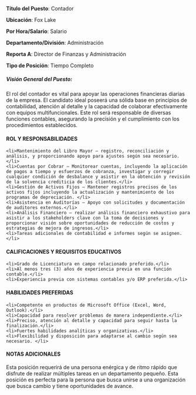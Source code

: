 __Título del Puesto__: Contador

__Ubicación__: Fox Lake

__Por Hora/Salario__: Salario

__Departamento/División__: Administración

__Reporta A__: Director de Finanzas y Administración

__Tipo de Posición__: Tiempo Completo

##### Visión General del Puesto:
El rol del contador es vital para apoyar las operaciones financieras diarias de la empresa. El candidato ideal poseerá una sólida base en principios de contabilidad, atención al detalle y la capacidad de colaborar efectivamente con equipos multifuncionales. Este rol será responsable de diversas funciones contables, asegurando la precisión y el cumplimiento con los procedimientos establecidos.
		
#### ROL Y RESPONSABILIDADES
    <li>Mantenimiento del Libro Mayor – registro, reconciliación y análisis, y proporcionando apoyo para ajustes según sea necesario. </li>
    <li>Cuentas por Cobrar – Monitorear cuentas, incluyendo la aplicación de pagos a tiempo y esfuerzos de cobranza, investigar y corregir cualquier condición de desbalance y asistir en la obtención y revisión de la solvencia crediticia de los clientes.</li>
    <li>Gestión de Activos Fijos – Mantener registros precisos de los activos fijos incluyendo la actualización y mantenimiento de los programas de depreciación. </li>
    <li>Asistencia en Auditorías – Apoyo con solicitudes y documentación de auditores externos.</li>
    <li>Análisis Financiero – realizar análisis financiero exhaustivo para asistir a los stakeholders clave con la toma de decisiones y proporcionar visión sobre oportunidades de reducción de costos y estrategias de mejora de ingresos.</li>
    <li>Tareas adicionales de contabilidad e informes según se asignen.</li>

#### CALIFICACIONES Y REQUISITOS EDUCATIVOS
    <li>Grado de Licenciatura en campo relacionado preferido.</li>
    <li>Al menos tres (3) años de experiencia previa en una función contable.</li>
    <li>Experiencia previa con sistemas contables y/o ERP preferida.</li>

#### HABILIDADES PREFERIDAS
    <li>Competente en productos de Microsoft Office (Excel, Word, Outlook).</li>
    <li>Capacidad para resolver problemas de manera independiente.</li>
    <li>Preciso, atención al detalle y capacidad para seguir hasta la finalización.</li>
    <li>Fuertes habilidades analíticas y organizativas.</li>
    <li>Flexibilidad y disposición para adaptarse al cambio según sea necesario. </li>

#### NOTAS ADICIONALES 
Esta posición requerirá de una persona enérgica y de ritmo rápido que disfrute de realizar múltiples tareas en un departamento pequeño. Esta posición es perfecta para la persona que busca unirse a una organización que busca cambio y tiene oportunidades de avance.
